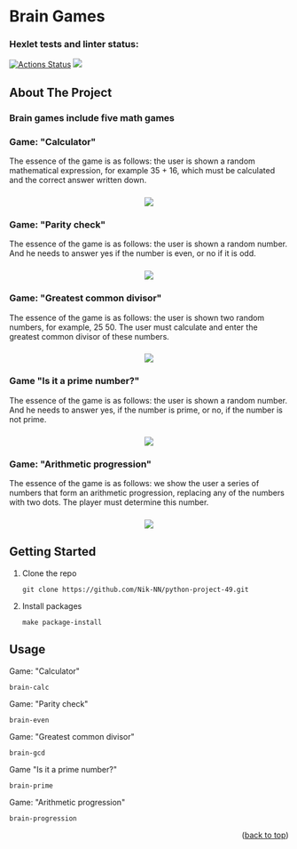 <a name="readme-top"></a>

# Brain Games
  
### Hexlet tests and linter status:
[![Actions Status](https://github.com/Nik-NN/python-project-49/workflows/hexlet-check/badge.svg)](https://github.com/Nik-NN/python-project-49/actions)
<a href="https://codeclimate.com/github/Nik-NN/python-project-49/maintainability"><img
src="https://api.codeclimate.com/v1/badges/6613a34a5986df38d122/maintainability" /></a>

## About The Project
### Brain games include five math games


### Game: "Calculator"
The essence of the game is as follows: the user is shown a random mathematical expression, for example 35 + 16, which must be calculated and the correct answer written down.

<h3 align="center"><a href="https://asciinema.org/a/BqV1sZ9RCYkC8secA4Hj4qbmU" target="_blank"><img src="https://asciinema.org/a/BqV1sZ9RCYkC8secA4Hj4qbmU.svg" /></a></h3>

### Game: "Parity check"
The essence of the game is as follows: the user is shown a random number. And he needs to answer yes if the number is even, or no if it is odd.

<h3 align="center"><a href="https://asciinema.org/a/m2sV57XMZl6cTEfiGd3tgjdBP" target="_blank"><img src="https://asciinema.org/a/m2sV57XMZl6cTEfiGd3tgjdBP.svg" /></a></h3>

### Game: "Greatest common divisor"
The essence of the game is as follows: the user is shown two random numbers, for example, 25 50. The user must calculate and enter the greatest common divisor of these numbers.

<h3 align="center"><a href="https://asciinema.org/a/mqoftMN3eLa1ClZ04OiFg6Sap" target="_blank"><img src="https://asciinema.org/a/mqoftMN3eLa1ClZ04OiFg6Sap.svg" /></a></h3>

### Game "Is it a prime number?"
The essence of the game is as follows: the user is shown a random number. And he needs to answer yes, if the number is prime, or no, if the number is not prime.

<h3 align="center"><a href="https://asciinema.org/a/fpvh5vXlJp2j394Q5Noyst7d9" target="_blank"><img src="https://asciinema.org/a/fpvh5vXlJp2j394Q5Noyst7d9.svg" /></a></h3>

### Game: "Arithmetic progression"
The essence of the game is as follows: we show the user a series of numbers that form an arithmetic progression, replacing any of the numbers with two dots. The player must determine this number.

<h3 align="center"><a href="https://asciinema.org/a/jRAVVT812cybdp4QZA3Qe1K0x" target="_blank"><img src="https://asciinema.org/a/jRAVVT812cybdp4QZA3Qe1K0x.svg" /></a></h3>

## Getting Started

1. Clone the repo
   ```
   git clone https://github.com/Nik-NN/python-project-49.git
   ```
2. Install packages
   ```
   make package-install
   ```


## Usage
Game: "Calculator"
```
brain-calc
```
Game: "Parity check"
```
brain-even
```
Game: "Greatest common divisor"
```
brain-gcd
```
Game "Is it a prime number?"
```
brain-prime
```
Game: "Arithmetic progression"
```
brain-progression
```


<p align="right">(<a href="#readme-top">back to top</a>)</p>
